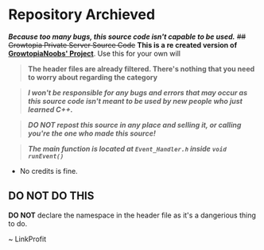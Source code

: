# Repository Archieved
***Because too many bugs, this source code isn't capable to be used.***
~~## Growtopia Private Server Source Code~~
**This is a re created version of [GrowtopiaNoobs' Project](https://github.com/LucarioGamer/GrowtopiaServer)**. Use this for your own will

> **The header files are already filtered. There's nothing that you need to worry about regarding the category**

> ***I won't be responsible for any bugs and errors that may occur as this source code isn't meant to be used by new people who just learned C++.***

> ***DO NOT repost this source in any place and selling it, or calling you're the one who made this source!***

> ***The main function is located at `Event_Handler.h` inside `void runEvent()`***

- No credits is fine.
## DO NOT DO THIS
**DO NOT** declare the namespace in the header file as it's a dangerious thing to do.

~ LinkProfit
